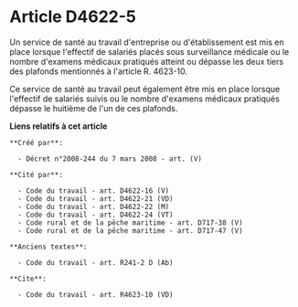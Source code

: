 # Article D4622-5

Un service de santé au travail d'entreprise ou d'établissement est mis en place lorsque l'effectif de salariés placés sous
surveillance médicale ou le nombre d'examens médicaux pratiqués atteint ou dépasse les deux tiers des plafonds mentionnés à
l'article R. 4623-10. 

Ce service de santé au travail peut également être mis en place lorsque l'effectif de salariés suivis ou le nombre d'examens
médicaux pratiqués dépasse le huitième de l'un de ces plafonds.

**Liens relatifs à cet article**

	**Créé par**:

	  - Décret n°2008-244 du 7 mars 2008 - art. (V)

	**Cité par**:

	  - Code du travail - art. D4622-16 (V)
	  - Code du travail - art. D4622-21 (VD)
	  - Code du travail - art. D4622-22 (M)
	  - Code du travail - art. D4622-24 (VT)
	  - Code rural et de la pêche maritime - art. D717-38 (V)
	  - Code rural et de la pêche maritime - art. D717-47 (V)

	**Anciens textes**:

	  - Code du travail - art. R241-2 D (Ab)

	**Cite**:

	  - Code du travail - art. R4623-10 (VD)
